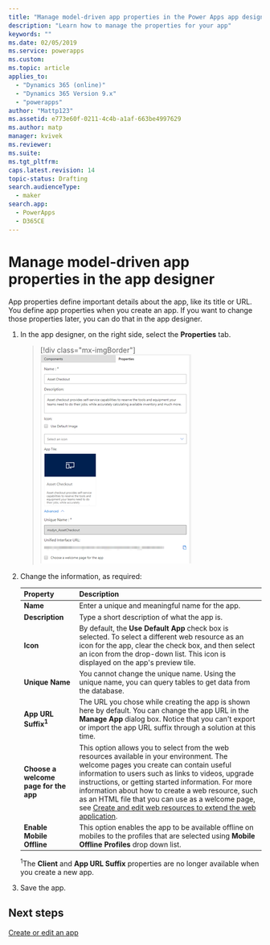 ```yaml
---
title: "Manage model-driven app properties in the Power Apps app designer | MicrosoftDocs"
description: "Learn how to manage the properties for your app"
keywords: ""
ms.date: 02/05/2019
ms.service: powerapps
ms.custom: 
ms.topic: article
applies_to:
  - "Dynamics 365 (online)"
  - "Dynamics 365 Version 9.x"
  - "powerapps"
author: "Mattp123"
ms.assetid: e773e60f-0211-4c4b-a1af-663be4997629
ms.author: matp
manager: kvivek
ms.reviewer: 
ms.suite: 
ms.tgt_pltfrm: 
caps.latest.revision: 14
topic-status: Drafting
search.audienceType: 
  - maker
search.app: 
  - PowerApps
  - D365CE
---
```


# Manage model-driven app properties in the app designer

App properties define important details about the app, like its title or URL. You define app properties when you create an app. If you want to change those properties later, you can do that in the app designer.  
  
1.  In the app designer, on the right side, select the **Properties** tab.  

    > [!div class="mx-imgBorder"] 
    > ![App designer Properties pane](media/app-designer-properties-tab.png "App designer Properties pane")  
  
2.  Change the information, as required:  

    |Property|Description|  
    |--------------|-----------------|
    |**Name**|Enter a unique and meaningful name for the app.|  
    |**Description**|Type a short description of what the app is.|  
    |**Icon**|By default, the **Use Default App** check box is selected. To select a different web resource as an icon for the app, clear the check box, and then select an icon from the drop-down list. This icon is displayed on the app's preview tile.|
    |**Unique Name**| You cannot change the unique name. Using the unique name, you can query tables to get data from the database.|
    |**App URL Suffix<sup>1</sup>**| The URL you chose while creating the app is shown here by default. You can change the app URL in the **Manage App** dialog box. Notice that you can't export or import the app URL suffix through a solution at this time.|
    |**Choose a welcome page for the app**|This option allows you to select from the web resources available in your environment. The welcome pages you create can contain useful information to users such as links to videos, upgrade instructions, or getting started information. For more information about how to create a web resource, such as an HTML file that you can use as a welcome page, see [Create and edit web resources to extend the web application](create-edit-web-resources.md).|
    |**Enable Mobile Offline**|This option enables the app to be available offline on mobiles to the profiles that are selected using **Mobile Offline Profiles** drop down list.|

    <sup>1</sup>The **Client** and **App URL Suffix** properties are no longer available when you create a new app.
3.  Save the app.  
  
## Next steps  
 [Create or edit an app](create-edit-app.md)
